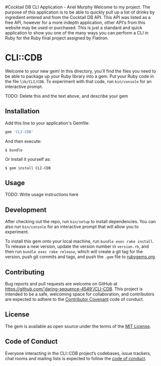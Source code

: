 #Cocktail DB CLI Application - Ariel Murphy
Welcome to my project. The purpose of this application is to be able to quickly pull up a list of drinks by ingredient entered and from the Cocktail DB API. This API was listed as a free API, however for a more indepth application, other API's from this website may be used or purchased. This is just a standard and quick application to show you one of the many ways you can perform a CLI in Ruby for the Ruby final project assigned by Flatiron.

# CLI::CDB

Welcome to your new gem! In this directory, you'll find the files you need to be able to package up your Ruby library into a gem. Put your Ruby code in the file `lib/CLI/CDB`. To experiment with that code, run `bin/console` for an interactive prompt.

TODO: Delete this and the text above, and describe your gem

## Installation

Add this line to your application's Gemfile:

```ruby
gem 'CLI-CDB'
```

And then execute:

    $ bundle

Or install it yourself as:

    $ gem install CLI-CDB

## Usage

TODO: Write usage instructions here

## Development

After checking out the repo, run `bin/setup` to install dependencies. You can also run `bin/console` for an interactive prompt that will allow you to experiment.

To install this gem onto your local machine, run `bundle exec rake install`. To release a new version, update the version number in `version.rb`, and then run `bundle exec rake release`, which will create a git tag for the version, push git commits and tags, and push the `.gem` file to [rubygems.org](https://rubygems.org).

## Contributing

Bug reports and pull requests are welcome on GitHub at https://github.com/'daring-sequence-4549'/CLI-CDB. This project is intended to be a safe, welcoming space for collaboration, and contributors are expected to adhere to the [Contributor Covenant](http://contributor-covenant.org) code of conduct.

## License

The gem is available as open source under the terms of the [MIT License](https://opensource.org/licenses/MIT).

## Code of Conduct

Everyone interacting in the CLI::CDB project’s codebases, issue trackers, chat rooms and mailing lists is expected to follow the [code of conduct](https://github.com/'daring-sequence-4549'/CLI-CDB/blob/master/CODE_OF_CONDUCT.md).
